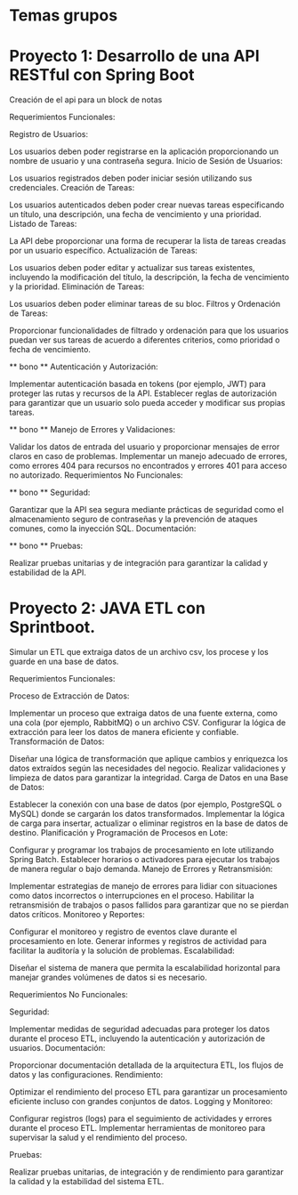 
# Temas grupos
# Proyecto 1: Desarrollo de una API RESTful con Spring Boot

Creación de el api para un block de notas 

Requerimientos Funcionales:

Registro de Usuarios:

Los usuarios deben poder registrarse en la aplicación proporcionando un nombre de usuario y una contraseña segura.
Inicio de Sesión de Usuarios:

Los usuarios registrados deben poder iniciar sesión utilizando sus credenciales.
Creación de Tareas:

Los usuarios autenticados deben poder crear nuevas tareas especificando un título, una descripción, una fecha de vencimiento y una prioridad.
Listado de Tareas:

La API debe proporcionar una forma de recuperar la lista de tareas creadas por un usuario específico.
Actualización de Tareas:

Los usuarios deben poder editar y actualizar sus tareas existentes, incluyendo la modificación del título, la descripción, la fecha de vencimiento y la prioridad.
Eliminación de Tareas:

Los usuarios deben poder eliminar tareas de su bloc.
Filtros y Ordenación de Tareas:

Proporcionar funcionalidades de filtrado y ordenación para que los usuarios puedan ver sus tareas de acuerdo a diferentes criterios, como prioridad o fecha de vencimiento.

** bono ** Autenticación y Autorización:

Implementar autenticación basada en tokens (por ejemplo, JWT) para proteger las rutas y recursos de la API.
Establecer reglas de autorización para garantizar que un usuario solo pueda acceder y modificar sus propias tareas.

** bono ** Manejo de Errores y Validaciones:

Validar los datos de entrada del usuario y proporcionar mensajes de error claros en caso de problemas.
Implementar un manejo adecuado de errores, como errores 404 para recursos no encontrados y errores 401 para acceso no autorizado.
Requerimientos No Funcionales:

** bono ** Seguridad:

Garantizar que la API sea segura mediante prácticas de seguridad como el almacenamiento seguro de contraseñas y la prevención de ataques comunes, como la inyección SQL.
Documentación:
 
** bono ** Pruebas:

Realizar pruebas unitarias y de integración para garantizar la calidad y estabilidad de la API.


# Proyecto 2: JAVA ETL con Sprintboot.

Simular un ETL que extraiga datos de un archivo csv, los procese y los guarde en una base de datos.

Requerimientos Funcionales:

Proceso de Extracción de Datos:

Implementar un proceso que extraiga datos de una fuente externa, como una cola (por ejemplo, RabbitMQ) o un archivo CSV.
Configurar la lógica de extracción para leer los datos de manera eficiente y confiable.
Transformación de Datos:

Diseñar una lógica de transformación que aplique cambios y enriquezca los datos extraídos según las necesidades del negocio.
Realizar validaciones y limpieza de datos para garantizar la integridad.
Carga de Datos en una Base de Datos:

Establecer la conexión con una base de datos (por ejemplo, PostgreSQL o MySQL) donde se cargarán los datos transformados.
Implementar la lógica de carga para insertar, actualizar o eliminar registros en la base de datos de destino.
Planificación y Programación de Procesos en Lote:

Configurar y programar los trabajos de procesamiento en lote utilizando Spring Batch.
Establecer horarios o activadores para ejecutar los trabajos de manera regular o bajo demanda.
Manejo de Errores y Retransmisión:

Implementar estrategias de manejo de errores para lidiar con situaciones como datos incorrectos o interrupciones en el proceso.
Habilitar la retransmisión de trabajos o pasos fallidos para garantizar que no se pierdan datos críticos.
Monitoreo y Reportes:

Configurar el monitoreo y registro de eventos clave durante el procesamiento en lote.
Generar informes y registros de actividad para facilitar la auditoría y la solución de problemas.
Escalabilidad:

Diseñar el sistema de manera que permita la escalabilidad horizontal para manejar grandes volúmenes de datos si es necesario.

Requerimientos No Funcionales:

Seguridad:

Implementar medidas de seguridad adecuadas para proteger los datos durante el proceso ETL, incluyendo la autenticación y autorización de usuarios.
Documentación:

Proporcionar documentación detallada de la arquitectura ETL, los flujos de datos y las configuraciones.
Rendimiento:

Optimizar el rendimiento del proceso ETL para garantizar un procesamiento eficiente incluso con grandes conjuntos de datos.
Logging y Monitoreo:

Configurar registros (logs) para el seguimiento de actividades y errores durante el proceso ETL.
Implementar herramientas de monitoreo para supervisar la salud y el rendimiento del proceso.

Pruebas:

Realizar pruebas unitarias, de integración y de rendimiento para garantizar la calidad y la estabilidad del sistema ETL. 
